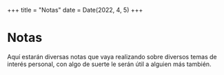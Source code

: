 +++
title = "Notas"
date = Date(2022, 4, 5)
+++


# Notas
Aquí estarán diversas notas que vaya realizando sobre diversos temas de 
interés personal, con algo de suerte le serán útil a alguien más también.